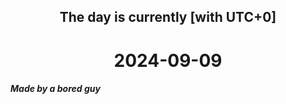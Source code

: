 <h2 align=center>The day is currently [with UTC+0]</h2>
<h1 align=center><!--TIME BEGIN-->2024-09-09<!--TIME END--></h1>
<h5>Made by a bored guy</h5>

